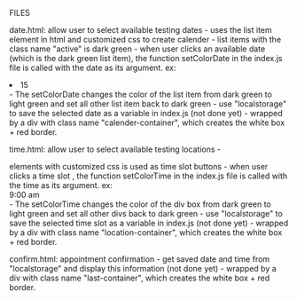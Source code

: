 FILES

date.html: allow user to select available testing dates
    - uses the list item element in html and customized css to create calender
    - list items with the class name "active" is dark green
    - when user clicks an available date (which is the dark green list item), 
    the function setColorDate in the index.js file is called with the date as its argument. 
        ex: <li><span class="active" id="15" onclick="setColorDates(this.id)">15</span></li>
    - The setColorDate changes the color of the list item from dark green to light green and set
    all other list item back to dark green
    - use "localstorage" to save the selected date as a variable in index.js (not done yet)
    - wrapped by a div with class name "calender-container", which creates the white box + red border. 

time.html: allow user to select available testing locations
    - <div> elements with customized css is used as time slot buttons 
    - when user clicks a time slot , the function setColorTime in the index.js 
    file is called with the time as its argument. 
        ex: <div class="location-btn" id="9:00 am" onclick="setColorTime(this.id)">9:00 am</div>
    - The setColorTime changes the color of the div box from dark green to light green and set
    all other divs back to dark green
    - use "localstorage" to save the selected time slot as a variable in index.js (not done yet)
    - wrapped by a div with class name "location-container", which creates the white box + red border. 

confirm.html: appointment confirmation
    - get saved date and time from "localstorage" and display this information (not done yet)
    - wrapped by a div with class name "last-container", which creates the white box + red border. 
